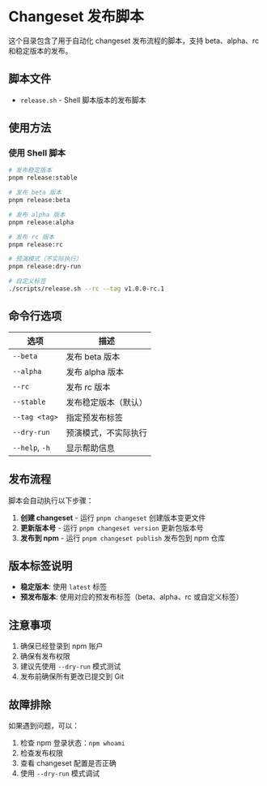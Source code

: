 # Changeset 发布脚本

这个目录包含了用于自动化 changeset 发布流程的脚本，支持 beta、alpha、rc 和稳定版本的发布。

## 脚本文件

- `release.sh` - Shell 脚本版本的发布脚本

## 使用方法

### 使用 Shell 脚本

```bash
# 发布稳定版本
pnpm release:stable

# 发布 beta 版本
pnpm release:beta

# 发布 alpha 版本
pnpm release:alpha

# 发布 rc 版本
pnpm release:rc

# 预演模式（不实际执行）
pnpm release:dry-run

# 自定义标签
./scripts/release.sh --rc --tag v1.0.0-rc.1
```

## 命令行选项

| 选项 | 描述 |
|------|------|
| `--beta` | 发布 beta 版本 |
| `--alpha` | 发布 alpha 版本 |
| `--rc` | 发布 rc 版本 |
| `--stable` | 发布稳定版本（默认） |
| `--tag <tag>` | 指定预发布标签 |
| `--dry-run` | 预演模式，不实际执行 |
| `--help`, `-h` | 显示帮助信息 |

## 发布流程

脚本会自动执行以下步骤：

1. **创建 changeset** - 运行 `pnpm changeset` 创建版本变更文件
2. **更新版本号** - 运行 `pnpm changeset version` 更新包版本号
3. **发布到 npm** - 运行 `pnpm changeset publish` 发布包到 npm 仓库

## 版本标签说明

- **稳定版本**: 使用 `latest` 标签
- **预发布版本**: 使用对应的预发布标签（beta、alpha、rc 或自定义标签）

## 注意事项

1. 确保已经登录到 npm 账户
2. 确保有发布权限
3. 建议先使用 `--dry-run` 模式测试
4. 发布前确保所有更改已提交到 Git

## 故障排除

如果遇到问题，可以：

1. 检查 npm 登录状态：`npm whoami`
2. 检查发布权限
3. 查看 changeset 配置是否正确
4. 使用 `--dry-run` 模式调试 